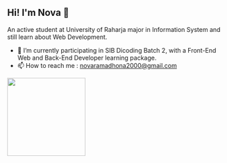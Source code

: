 ## Hi! I'm Nova 👋

An active student at University of Raharja major in Information System and still learn about Web Development.

- 🌱 I’m currently participating in SIB Dicoding Batch 2, with a Front-End Web and Back-End Developer learning package. 
- 📫 How to reach me : novaramadhona2000@gmail.com

<p align="left">
<a href="https://github.com/novaramadhona">
  <img height="180em" src="https://github-readme-stats-eight-theta.vercel.app/api?username=novaramadhona&show_icons=true&theme=algolia&include_all_commits=true&count_private=true"/>
</a>
</p>

